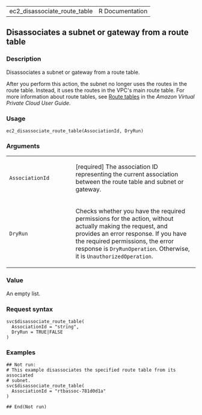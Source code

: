 <table style="width: 100%;">
<tbody>
<tr class="odd">
<td>ec2_disassociate_route_table</td>
<td style="text-align: right;">R Documentation</td>
</tr>
</tbody>
</table>

## Disassociates a subnet or gateway from a route table

### Description

Disassociates a subnet or gateway from a route table.

After you perform this action, the subnet no longer uses the routes in
the route table. Instead, it uses the routes in the VPC's main route
table. For more information about route tables, see [Route
tables](https://docs.aws.amazon.com/vpc/latest/userguide/VPC_Route_Tables.html)
in the *Amazon Virtual Private Cloud User Guide*.

### Usage

    ec2_disassociate_route_table(AssociationId, DryRun)

### Arguments

<table>
<colgroup>
<col style="width: 35%" />
<col style="width: 65%" />
</colgroup>
<tbody>
<tr class="odd">
<td><code
id="ec2_disassociate_route_table_:_AssociationId">AssociationId</code></td>
<td><p>[required] The association ID representing the current
association between the route table and subnet or gateway.</p></td>
</tr>
<tr class="even">
<td><code id="ec2_disassociate_route_table_:_DryRun">DryRun</code></td>
<td><p>Checks whether you have the required permissions for the action,
without actually making the request, and provides an error response. If
you have the required permissions, the error response is
<code>DryRunOperation</code>. Otherwise, it is
<code>UnauthorizedOperation</code>.</p></td>
</tr>
</tbody>
</table>

### Value

An empty list.

### Request syntax

    svc$disassociate_route_table(
      AssociationId = "string",
      DryRun = TRUE|FALSE
    )

### Examples

    ## Not run: 
    # This example disassociates the specified route table from its associated
    # subnet.
    svc$disassociate_route_table(
      AssociationId = "rtbassoc-781d0d1a"
    )

    ## End(Not run)
